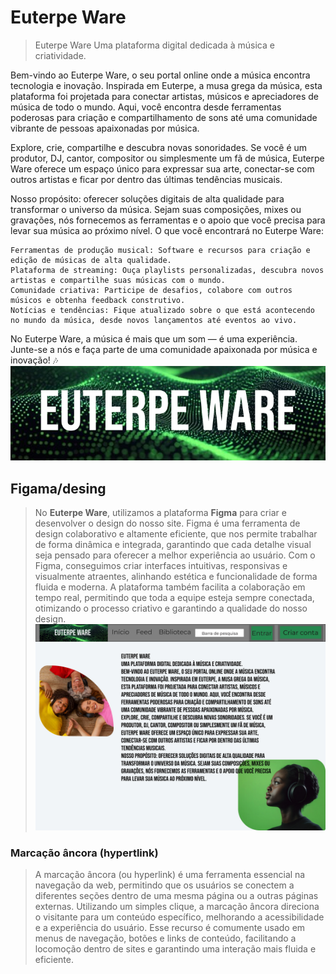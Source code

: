 # Euterpe Ware

>Euterpe Ware
Uma plataforma digital dedicada à música e criatividade.

Bem-vindo ao Euterpe Ware, o seu portal online onde a música encontra tecnologia e inovação. Inspirada em Euterpe, a musa grega da música, esta plataforma foi projetada para conectar artistas, músicos e apreciadores de música de todo o mundo. Aqui, você encontra desde ferramentas poderosas para criação e compartilhamento de sons até uma comunidade vibrante de pessoas apaixonadas por música.

Explore, crie, compartilhe e descubra novas sonoridades. Se você é um produtor, DJ, cantor, compositor ou simplesmente um fã de música, Euterpe Ware oferece um espaço único para expressar sua arte, conectar-se com outros artistas e ficar por dentro das últimas tendências musicais.

Nosso propósito: oferecer soluções digitais de alta qualidade para transformar o universo da música. Sejam suas composições, mixes ou gravações, nós fornecemos as ferramentas e o apoio que você precisa para levar sua música ao próximo nível.
O que você encontrará no Euterpe Ware:

    Ferramentas de produção musical: Software e recursos para criação e edição de músicas de alta qualidade.
    Plataforma de streaming: Ouça playlists personalizadas, descubra novos artistas e compartilhe suas músicas com o mundo.
    Comunidade criativa: Participe de desafios, colabore com outros músicos e obtenha feedback construtivo.
    Notícias e tendências: Fique atualizado sobre o que está acontecendo no mundo da música, desde novos lançamentos até eventos ao vivo.

No Euterpe Ware, a música é mais que um som — é uma experiência. Junte-se a nós e faça parte de uma comunidade apaixonada por música e inovação! 🎶
![logo Euterpe Ware](<docs/Desing/logo Euterpe ware.jpg>)

## Figama/desing

>No **Euterpe Ware**, utilizamos a plataforma **Figma** para criar e desenvolver o design do nosso site. Figma é uma ferramenta de design colaborativo e altamente eficiente, que nos permite trabalhar de forma dinâmica e integrada, garantindo que cada detalhe visual seja pensado para oferecer a melhor experiência ao usuário. Com o Figma, conseguimos criar interfaces intuitivas, responsivas e visualmente atraentes, alinhando estética e funcionalidade de forma fluida e moderna. A plataforma também facilita a colaboração em tempo real, permitindo que toda a equipe esteja sempre conectada, otimizando o processo criativo e garantindo a qualidade do nosso design.
![Desing](<docs/Desing/Apresentação Euterpe Ware.jpg>)

### Marcação âncora (hypertlink)

>A marcação âncora (ou hyperlink) é uma ferramenta essencial na navegação da web, permitindo que os usuários se conectem a diferentes seções dentro de uma mesma página ou a outras páginas externas. Utilizando um simples clique, a marcação âncora direciona o visitante para um conteúdo específico, melhorando a acessibilidade e a experiência do usuário. Esse recurso é comumente usado em menus de navegação, botões e links de conteúdo, facilitando a locomoção dentro de sites e garantindo uma interação mais fluida e eficiente.